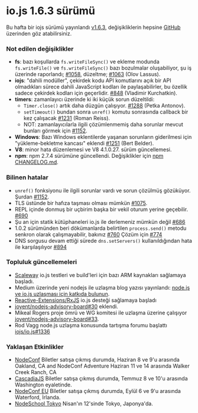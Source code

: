 # io.js 1.6.3 sürümü

Bu hafta bir iojs sürümü yayınlandı [v1.6.3](https://iojs.org/dist/v1.6.3/), değişikliklerin hepsine [GitHub](https://github.com/iojs/io.js/blob/v1.x/CHANGELOG.md) üzerinden göz atabilirsiniz.

### Not edilen değişiklikler

* **fs**: bazı koşullarda `fs.writeFileSync()`  ve ekleme modunda `fs.writeFile()` ve `fs.writeFileSync()` bazı bozulmalar oluşabiliyor, şu iş üzerinde raporlandı; [#1058](https://github.com/iojs/io.js/issues/1058), düzeltme; [#1063](https://github.com/iojs/io.js/pull/1063) (Olov Lassus).
* **iojs**: "dahili modüller", çekirdek kodu API komutlarını açık bir API olmadıkları sürece dahili JavaScript kodları ile paylaşabilirler, bu özellik sadece çekirdek kodları için geçerlidir. [#848](https://github.com/iojs/io.js/pull/848) (Vladimir Kurchatkin).
* **timers**: zamanlayıcı üzerinde ki iki küçük sorun düzeltildi:
  - `Timer.close()` artık daha düzgün çalışıyor. [#1288](https://github.com/iojs/io.js/issues/1288) (Petka Antonov).
  - `setTimeout()` bundan sonra `unref()` komutu sonrasında callback bir kez çalışacak [#1231](https://github.com/iojs/io.js/pull/1231) (Roman Reiss).
  - NOT: zamanlayıcılarla ilgili çözümlenmemiş daha sorunlar mevcut bunları görmek için [#1152](https://github.com/iojs/io.js/pull/1152).
* **Windows**: Bazı Windows eklentilerde yaşanan sorunların giderilmesi için "yükleme-bekletme kancası" eklendi [#1251](https://github.com/iojs/io.js/pull/1251) (Bert Belder).
* **V8**: minor hata düzenlemesi ve V8 4.1.0.27. sürüm güncellemesi.
* **npm**: npm 2.7.4 sürümüne güncellendi. Değişiklikler için [npm CHANGELOG.md](https://github.com/npm/npm/blob/master/CHANGELOG.md#v274-2015-03-20).

### Bilinen hatalar

* `unref()` fonksiyonu ile ilgili sorunlar vardı ve sorun çözülmüş gözüküyor. Şurdan [#1152](https://github.com/iojs/io.js/pull/1152).
* TLS üstünde bir hafıza taşması olması mümkün [#1075](https://github.com/iojs/io.js/issues/1075).
* REPL içinde donmuş bir uçbirim başka bir vekil oturum yerine geçebilir. [#690](https://github.com/iojs/io.js/issues/690)
* Şu an için statik kütüphaneleri io.js ile derlemeniz mümkün değil [#686](https://github.com/iojs/io.js/issues/686)
* 1.0.2 sürümünden beri dökümanlarda belirtilen `process.send()` metodu senkron olarak çalışmayabilir, bakınız [#760](https://github.com/iojs/io.js/issues/760) Çözüm için [#774](https://github.com/iojs/io.js/issues/774)
* DNS sorgusu devam ettiği sürede `dns.setServers()` kullanıldığından hata ile karşılaşılıyor [#894](https://github.com/iojs/io.js/issues/894)

### Topluluk güncellemeleri

* [Scaleway](https://www.scaleway.com/) io.js testleri ve build'leri için bazı ARM kaynakları sağlamaya başladı.
* Medium üzerinde yeni nodejs ile uzlaşma blog yazısı yayınlandı: [node.js ve io.js uzlaşması için katkıda bulunun](https://medium.com/node-js-javascript/help-us-reconcile-node-js-and-io-js-c060a9ec1bd4).
* [Reactive-Extensions/RxJS](https://travis-ci.org/Reactive-Extensions/RxJS/builds/56671837) io.js desteği sağlamaya başladı
* [joyent/nodejs-advisory-board#30](https://github.com/joyent/nodejs-advisory-board/pull/30) eklendi.
* Mikeal Rogers proje ömrü ve WG komitesi ile uzlaşma üzerine çalışıyor [joyent/nodejs-advisory-board#33](https://github.com/joyent/nodejs-advisory-board/pull/33).
* Rod Vagg node.js uzlaşma konusunda tartışma forumu başlattı [iojs/io.js#1336](https://github.com/iojs/io.js/issues/1336)

### Yaklaşan Etkinlikler

* [NodeConf](http://nodeconf.com/) Biletler satışa çıkmış durumda, Haziran 8 ve 9'u arasında Oakland, CA and NodeConf Adventure Haziran 11 ve 14 arasında Walker Creek Ranch, CA
* [CascadiaJS](http://2015.cascadiajs.com/) Biletler satışa çıkmış durumda, Temmuz 8 ve 10'u arasında Washington eyaletinde.
* [NodeConf EU](http://nodeconf.eu/) Biletler satışa çıkmış durumda, Eylül 6 ve  9'u arasında  Waterford, İrlanda.
* [NodeSchool Tokyo](http://nodejs.connpass.com/event/13182/) Nisan'ın 12'sinde Tokyo, Japonya'da.
